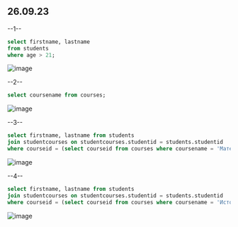 ## 26.09.23
--1--
```sql
select firstname, lastname
from students
where age > 21;
```
![image](https://github.com/mor1n1488/MORIN/assets/144114975/83f68ef0-30e8-4689-95a2-cbec7e028df7)


--2--
```sql
select coursename from courses;
```
![image](https://github.com/mor1n1488/MORIN/assets/144114975/1f272ef9-a40f-4f71-9d94-3bc6c26288b5)

--3--
```sql
select firstname, lastname from students
join studentcourses on studentcourses.studentid = students.studentid
where courseid = (select courseid from courses where coursename = 'Математика');
```
![image](https://github.com/mor1n1488/MORIN/assets/144114975/84f97b8a-5c6f-4649-8f34-48543efee0de)

--4--
```sql
select firstname, lastname from students
join studentcourses on studentcourses.studentid = students.studentid
where courseid = (select courseid from courses where coursename = 'История') and age = 20;
```
![image](https://github.com/mor1n1488/MORIN/assets/144114975/e9b0091b-f2d6-4359-ad38-e420f0309037)
